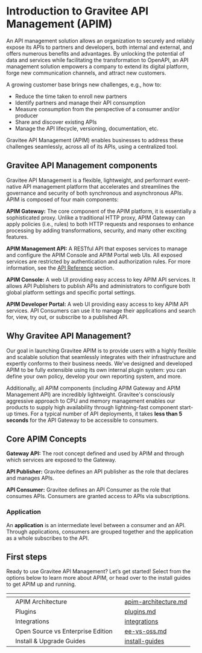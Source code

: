 # Introduction to Gravitee API Management (APIM)

An API management solution allows an organization to securely and reliably expose its APIs to partners and developers, both internal and external, and offers numerous benefits and advantages. By unlocking the potential of data and services while facilitating the transformation to OpenAPI, an API management solution empowers a company to extend its digital platform, forge new communication channels, and attract new customers.

A growing customer base brings new challenges, e.g., how to:

* Reduce the time taken to enroll new partners
* Identify partners and manage their API consumption
* Measure consumption from the perspective of a consumer and/or producer&#x20;
* Share and discover existing APIs
* Manage the API lifecycle, versioning, documentation, etc.

Gravitee API Management (APIM) enables businesses to address these challenges seamlessly, across all of its APIs, using a centralized tool.

## Gravitee API Management components

Gravitee API Management is a flexible, lightweight, and performant event-native API management platform that accelerates and streamlines the governance and security of both synchronous and asynchronous APIs. APIM is composed of four main components:

**APIM Gateway:** The core component of the APIM platform, it is essentially a sophisticated proxy. Unlike a traditional HTTP proxy, APIM Gateway can apply policies (i.e., rules) to both HTTP requests and responses to enhance processing by adding transformations, security, and many other exciting features.

**APIM Management API:** A RESTful API that exposes services to manage and configure the APIM Console and APIM Portal web UIs. All exposed services are restricted by authentication and authorization rules. For more information, see the [API Reference](reference/management-api-reference/) section.

**APIM Console:** A web UI providing easy access to key APIM API services. It allows API Publishers to publish APIs and administrators to configure both global platform settings and specific portal settings.

**APIM Developer Portal:** A web UI providing easy access to key APIM API services. API Consumers can use it to manage their applications and search for, view, try out, or subscribe to a published API.

## Why Gravitee API Management?

Our goal in launching Gravitee APIM is to provide users with a highly flexible and scalable solution that seamlessly integrates with their infrastructure and expertly conforms to their business needs. We’ve designed and developed APIM to be fully extensible using its own internal plugin system: you can define your own policy, develop your own reporting system, and more.

Additionally, all APIM components (including APIM Gateway and APIM Management API) are incredibly lightweight. Gravitee's consciously aggressive approach to CPU and memory management enables our products to supply high availability through lightning-fast component start-up times. For a typical number of API deployments, it takes **less than 5 seconds** for the API Gateway to be accessible to consumers.

## Core APIM Concepts

**Gateway API:** The root concept defined and used by APIM and through which services are exposed to the Gateway.

**API Publisher:** Gravitee defines an API publisher as the role that declares and manages APIs.

**API Consumer:** Gravitee defines an API Consumer as the role that consumes APIs. Consumers are granted access to APIs via subscriptions.

### Application

An **application** is an intermediate level between a consumer and an API. Through applications, consumers are grouped together and the application as a whole subscribes to the API.

## First steps

Ready to use Gravitee API Management? Let’s get started! Select from the options below to learn more about APIM, or head over to the install guides to get APIM up and running.

<table data-view="cards"><thead><tr><th></th><th></th><th></th><th data-hidden data-card-target data-type="content-ref"></th></tr></thead><tbody><tr><td></td><td>APIM Architecture</td><td></td><td><a href="overview/introduction-to-gravitee-api-management-apim/apim-architecture.md">apim-architecture.md</a></td></tr><tr><td></td><td>Plugins</td><td></td><td><a href="overview/introduction-to-gravitee-api-management-apim/plugins.md">plugins.md</a></td></tr><tr><td></td><td>Integrations</td><td></td><td><a href="overview/integrations/">integrations</a></td></tr><tr><td></td><td>Open Source vs Enterprise Edition</td><td></td><td><a href="overview/introduction-to-gravitee-api-management-apim/ee-vs-oss.md">ee-vs-oss.md</a></td></tr><tr><td></td><td>Install &#x26; Upgrade Guides</td><td></td><td><a href="getting-started/install-and-upgrade/install-guides/">install-guides</a></td></tr></tbody></table>
